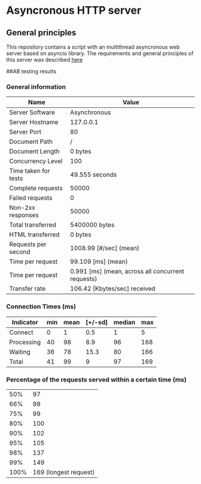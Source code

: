 # Asyncronous HTTP server

## General principles
This repository contains a script with an multithread asyncronous web server based on asyncio library. 
The requirements and general principles of this server was described [here](https://github.com/s-stupnikov/http-test-suite)

##AB testing results

### General information

| **Name**             | **Value**                                         |
|----------------------|---------------------------------------------------|
| Server Software      | Asynchronous                                      |
| Server Hostname      | 127.0.0.1                                         |
| Server Port          | 80                                                |
| Document Path        | /                                                 |
| Document Length      | 0 bytes                                           |
| Concurrency Level    | 100                                               |
| Time taken for tests | 49.555 seconds                                    |
| Complete requests    | 50000                                             |
| Failed requests      | 0                                                 |
| Non-2xx responses    | 50000                                             |
| Total transferred    | 5400000 bytes                                     |
| HTML transferred     | 0 bytes                                           |
| Requests per second  | 1008.99 [#/sec] (mean)                            |
| Time per request     | 99.109 [ms] (mean)                                |
| Time per request     | 0.991 [ms] (mean, across all concurrent requests) |
| Transfer rate        | 106.42 [Kbytes/sec] received                      |


### Connection Times (ms)
| Indicator  | min | mean | [+/-sd] | median | max |
|------------|-----|------|---------|--------|-----|
| Connect    | 0   | 1    | 0.5     | 1      | 5   |
| Processing | 40  | 98   | 8.9     | 96     | 168 |
| Waiting    | 36  | 78   | 15.3    | 80     | 166 |
| Total      | 41  | 99   | 9       | 97     | 169 |


### Percentage of the requests served within a certain time (ms)
|      |                       |
|------|-----------------------|
| 50%  | 97                    |
| 66%  | 98                    |
| 75%  | 99                    |
| 80%  | 100                   |
| 90%  | 102                   |
| 95%  | 105                   |
| 98%  | 137                   |
| 99%  | 149                   |
| 100% | 169 (longest request) |